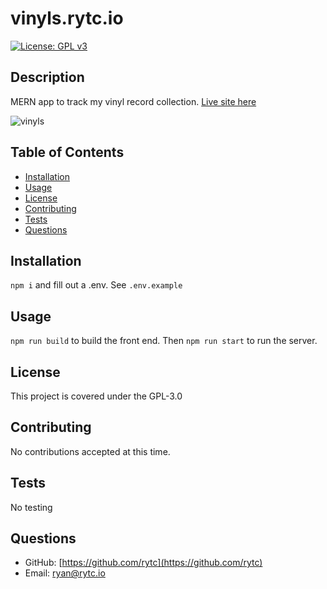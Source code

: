 # vinyls.rytc.io

[![License: GPL v3](https://img.shields.io/badge/License-GPLv3-blue.svg)](https://www.gnu.org/licenses/gpl-3.0)

## Description
MERN app to track my vinyl record collection. [Live site here](http://vinyls.rytc.io)

<img src="https://rytc.io/images/vinyls.png" alt="vinyls">

## Table of Contents
- [Installation](#Installation)
- [Usage](#Usage)
- [License](#License)
- [Contributing](#Contributing)
- [Tests](#Test-Instructions)
- [Questions](#Questions)

## Installation
`npm i` and fill out a .env. See `.env.example`

## Usage
`npm run build` to build the front end. Then `npm run start` to run the server.

## License
This project is covered under the GPL-3.0

## Contributing
No contributions accepted at this time.

## Tests
No testing

## Questions
- GitHub: [https://github.com/rytc](https://github.com/rytc)
- Email: [ryan@rytc.io](ryan@rytc.io)

